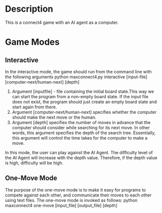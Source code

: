 # Description
This is a connect4 game with an AI agent as a computer. 

# Game Modes
## Interactive
In the interactive mode, the game should run from the command line with the following arguments
    python maxconnect4.py interactive [input-file] [computer-next/human-next] [depth]
1. Argument [inputfile] - file containing the initial board state.This way we can start the program from a non-empty board state. If the input file does not exist, the program should just create an empty board state and start again from there.
2. Argument [computer-next/human-next] specifies whether the computer should make the next move or the human. 
3. Argument [depth] specifies the number of moves in advance that the computer should consider while searching for its next move. In other words, this argument specifies the depth of the search tree. Essentially, this argument will control the time takes for the computer to make a move.

In this mode, the user can play against the AI Agent. The difficulty level of the AI Agent will increase with the depth value. Therefore, if the depth value is high, difficulty will be high. 

## One-Move Mode
The purpose of the one-move mode is to make it easy for programs to compete against each other, and communicate their moves to each other using text files. The one-move mode is invoked as follows:
    python maxconnect4 one-move [input_file] [output_file] [depth]